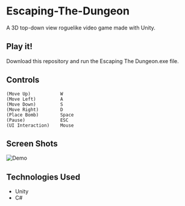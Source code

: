 # Escaping-The-Dungeon

A 3D top-down view roguelike video game made with Unity.

## Play it!

Download this repository and run the Escaping The Dungeon.exe file.

## Controls

    (Move Up)           W
    (Move Left)         A
    (Move Down)         S
    (Move Right)        D
    (Place Bomb)        Space
    (Pause)             ESC
    (UI Interaction)    Mouse

## Screen Shots

![Demo](img/1.gif)

## Technologies Used

- Unity
- C#
